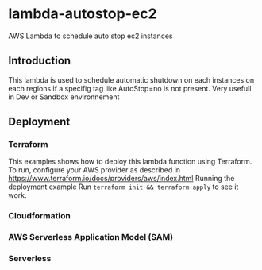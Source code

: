 # lambda-autostop-ec2
AWS Lambda to schedule auto stop ec2 instances

## Introduction

This lambda is used to schedule automatic shutdown on each instances on each regions if a specifig tag like AutoStop=no is not present.
Very usefull in Dev or Sandbox environnement

## Deployment

### Terraform

This examples shows how to deploy this lambda function using Terraform.
To run, configure your AWS provider as described in https://www.terraform.io/docs/providers/aws/index.html
Running the deployment example
Run `terraform init && terraform apply` to see it work.

### Cloudformation

### AWS Serverless Application Model (SAM)

### Serverless

